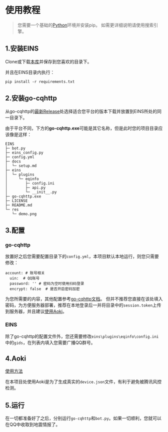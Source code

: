 # 使用教程
> 您需要一个基础的[Python](https://www.python.org/downloads/)环境并安装pip。
> 如需更详细说明请使用搜索引擎。

## 1.安装EINS

Clone或下载[本库](https://github.com/Wrg1t/EINS/archive/refs/heads/master.zip)并保存到您喜欢的目录下。

并且在EINS目录内执行：

`pip install -r requirements.txt`

## 2.安装go-cqhttp
从go-cqhttp的[最新Release](https://github.com/Mrs4s/go-cqhttp/releases)处选择适合您平台的版本下载并放置到EINS所处的同一目录下。

由于平台不同，下方的**go-cqhttp.exe**可能是其它名称，但是此时您的项目目录应该像是这样：

```
EINS
├─ bot.py
├─ eins_config.py
├─ config.yml
├─ docs
│  └─ setup.md
├─ eins
│  └─ plugins
│     └─ eqinfo
│        ├─ config.ini
│        ├─ api.py
│        └─ __init__.py
├─ go-cqhttp.exe
├─ LICENSE
├─ README.md
└─ res
   └─ demo.png
```


## 3.配置

### go-cqhttp

放置好之后您需要配置目录下的`config.yml`，本项目默认本地运行，则您只需要修改：

```
account: # 账号相关
  uin:  # QQ账号
  password: '' # 密码为空时使用扫码登录
  encrypt: false  # 是否开启密码加密
```

为您所需要的内容，其他配置参考[go-cqhttp文档](https://docs.go-cqhttp.org/guide/config.html#配置信息)。
但并不推荐您直接在该处填入密码，为方便服务器部署，推荐在本地登录后一并将目录中的`session.token`上传到服务器，并且建议[使用Aoki](#4.Aoki)。

### EINS
除了go-cqhttp的配置文件外，您还需要修改`eins\plugins\eqinfo\config.ini`中的`gids`，在列表内填入您需要广播QQ群号。

## 4.Aoki

[使用方法](https://github.com/MrXiaoM/Aoki)

在本项目处使用Aoki是为了生成真实的`device.json`文件，有利于避免被腾讯风控检测。

## 5.运行

在一切都准备好了之后，分别运行`go-cqhttp`和`bot.py`。如果一切顺利，您就可以在QQ中收取到地震情报了。

